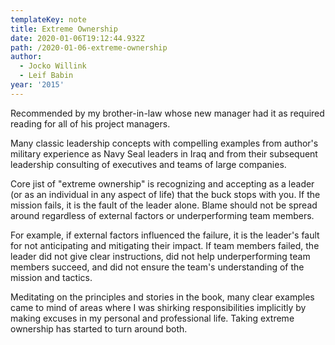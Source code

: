 ```yaml
---
templateKey: note
title: Extreme Ownership
date: 2020-01-06T19:12:44.932Z
path: /2020-01-06-extreme-ownership
author:
  - Jocko Willink
  - Leif Babin
year: '2015'
---
```

Recommended by my brother-in-law whose new manager had it as required reading for all of his project managers.

Many classic leadership concepts with compelling examples from author's military experience as Navy Seal leaders in Iraq and from their subsequent leadership consulting of executives and teams of large companies.

Core jist of "extreme ownership" is recognizing and accepting as a leader (or as an individual in any aspect of life) that the buck stops with you. If the mission fails, it is the fault of the leader alone. Blame should not be spread around regardless of external factors or underperforming team members. 

For example, if external factors influenced the failure, it is the leader's fault for not anticipating and mitigating their impact. If team members failed, the leader did not give clear instructions, did not help underperforming team members succeed, and did not ensure the team's understanding of the mission and tactics.

Meditating on the principles and stories in the book, many clear examples came to mind of areas where I was shirking responsibilities implicitly by making excuses in my personal and professional life. Taking extreme ownership has started to turn around both.
